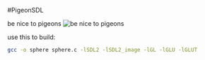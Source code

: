 #PigeonSDL

be nice to pigeons
![be nice to pigeons](https://i.imgur.com/7HS9KS9.jpeg)

use this to build:
```bash
gcc -o sphere sphere.c -lSDL2 -lSDL2_image -lGL -lGLU -lGLUT
```
